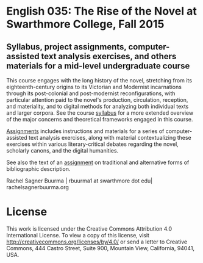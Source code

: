 # English 035: The Rise of the Novel at Swarthmore College, Fall 2015
## Syllabus, project assignments, computer-assisted text analysis exercises, and others materials for a mid-level undergraduate course

This course engages with the long history of the novel, stretching from its eighteenth-century origins to its Victorian and Modernist incarnations through its post-colonial and post-modernist reconfigurations, with particular attention paid to the novel's production, circulation, reception, and materiality, and to digital methods for analyzing both individual texts and larger corpora. See the course [syllabus](https://github.com/ydshiroma/rise-2015/blob/master/Syllabus/rise_2015_syllabus.md) for a more extended overview of the major concerns and theoretical frameworks engaged in this course.

[Assignments](https://github.com/ydshiroma/rise-2015/tree/master/Assignments) includes instructions and materials for a series of computer-assisted text analysis exercises, along with material contextualizing these exercises within various literary-critical debates regarding the novel, scholarly canons, and the digital humanities.

See also the text of an [assignment](https://github.com/ydshiroma/rise-2015/blob/master/Descriptive_bib_project/Rise_descriptive_bib_project.md) on traditional and alternative forms of bibliographic description.

Rachel Sagner Buurma | rbuurma1 at swarthmore dot edu| rachelsagnerbuurma.org

# License

This work is licensed under the Creative Commons Attribution 4.0 International License. To view a copy of this license, visit http://creativecommons.org/licenses/by/4.0/ or send a letter to Creative Commons, 444 Castro Street, Suite 900, Mountain View, California, 94041, USA.